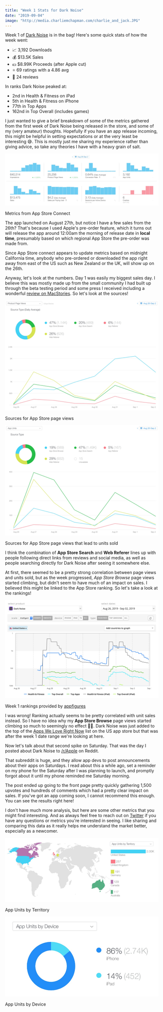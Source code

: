 ```yaml
---
title: "Week 1 Stats for Dark Noise"
date: "2019-09-04"
image: "http://media.charliemchapman.com/charlie_and_jack.JPG"
---
```


Week 1 of [Dark Noise](https://apps.apple.com/app/dark-noise/id1465439395) is in the bag!  Here's some quick stats of how the week went:

- 📈 3,192 Downloads
- 💰 $13.5K Sales
- 💵 $8.99K Proceeds (after Apple cut)
- ⭐️ 69 ratings with a 4.86 avg
- 📝 24 reviews

In ranks Dark Noise peaked at:
- 2nd in Health & Fitness on iPad
- 5th in Health & Fitness on iPhone
- 77th in Top Apps
- 162nd in Top Overall (includes games)

I just wanted to give a brief breakdown of some of the metrics gathered from the first week of Dark Noise being released in the store, and some of my (very amateur) thoughts.  Hopefully if you have an app release incoming, this might be helpful in setting expectations or at the very least be interesting 😅.  This is mostly just me sharing my experience rather than giving advice, so take any theories I have with a heavy grain of salt.

![Dark Noise Week 1 Overview](/assets/posts/2019/09/04/dark-noise-week-1-overview.jpg)
<p class="postCaption">Metrics from App Store Connect</p>

The app launched on August 27th, but notice I have a few sales from the 26th?  That's because I used Apple's pre-order feature, which it turns out will release the app around 12:00am the morning of release date in **local time**, presumably based on which regional App Store the pre-order was made from.

Since App Store connect appears to update metrics based on midnight California time, anybody who pre-ordered or downloaded the app right away from east of the US such as New Zealand or the UK, will show up on the 26th.

Anyway, let's look at the numbers.  Day 1 was easily my biggest sales day.  I believe this was mostly made up from the small community I had built up through the beta testing period and some press I received including a wonderful [review on MacStories](https://www.macstories.net/reviews/dark-noise-review-ambient-noise-never-looked-so-good/). So let's look at the sources!

![Dark Noise Week 1 Source of Page Views](/assets/posts/2019/09/04/dark-noise-week-1-sources-pageviews.jpg)
<p class="postCaption">Sources for App Store page views</p>

![Dark Noise Week 1 Source of Unit Sales](/assets/posts/2019/09/04/dark-noise-week-1-sources-units.jpg)
<p class="postCaption">Sources for App Store page views that lead to units sold</p>

I think the combination of **App Store Search** and **Web Referer** lines up with people following direct links from reviews and social media, as well as people searching directly for Dark Noise after seeing it somewhere else.

At first, there seemed to be a pretty strong correlation between page views and units sold, but as the week progressed, *App Store Browse* page views started climbing, but didn't seem to have much of an impact on sales.  I believed this might be linked to the App Store ranking.  So let's take a look at the rankings!

![Dark Noise Week 1 Ranking](/assets/posts/2019/09/04/dark-noise-week-1-ranking.jpg)
<p class="postCaption">Week 1 rankings provided by <a href="https://appfigures.com">appfigures</a></p>

I was wrong! Ranking actually seems to be pretty correlated with unit sales instead.  So I have no idea why my **App Store Browse** page views started climbing so much to seemingly no effect 🤷‍♂️.  Dark Noise was just added to the top of the [Apps We Love Right Now](https://twitter.com/_chuckyc/status/1169058911124635648?s=20) list on the US app store but that was after the week 1 date range we're looking at here.

Now let's talk about that second spike on Saturday.  That was the day I posted about Dark Noise to [/r/Apple](https://www.reddit.com/r/apple/comments/cxvg0c/i_released_a_white_noise_ios_app_this_week_with/) on Reddit.  

That subreddit is huge, and they allow app devs to post announcements about their apps on Saturdays.  I read about this a while ago, set a reminder on my phone for the Saturday after I was planning to launch, and promptly forgot about it until my phone reminded me Saturday morning.

The post ended up going to the front page pretty quickly gathering 1,500 upvotes and hundreds of comments which had a pretty clear impact on sales.  If you've got an app coming soon, I cannot recommend this enough.  You can see the results right here!

I don't have much more analysis, but here are some other metrics that you might find interesting.  And as always feel free to reach out on [Twitter](https://twitter.com/_chuckyc) if you have any questions or metrics you're interested in seeing.  I like sharing and comparing this data as it really helps me understand the market better, especially as a newcomer.

![Dark Noise Week 1 Territories](/assets/posts/2019/09/04/dark-noise-week-1-territories.jpg)
<p class="postCaption">App Units by Territory</p>

![Dark Noise Week 1 Devices](/assets/posts/2019/09/04/dark-noise-week-1-devices.jpg)
<p class="postCaption">App Units by Device</p>